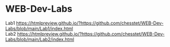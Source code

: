 # WEB-Dev-Labs
Lab1 https://htmlpreview.github.io/?https://github.com/chesstet/WEB-Dev-Labs/blob/main/Lab1/index.html <br>
Lab2 https://htmlpreview.github.io/?https://github.com/chesstet/WEB-Dev-Labs/blob/main/Lab2/index.html
